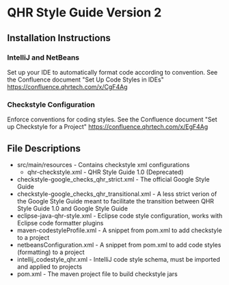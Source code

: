 # QHR Style Guide Version 2

## Installation Instructions

### IntelliJ and NetBeans
Set up your IDE to automatically format code according to convention. See the Confluence document "Set Up Code Styles in IDEs"
https://confluence.qhrtech.com/x/CgF4Ag

### Checkstyle Configuration
Enforce conventions for coding styles. See the Confluence document "Set up Checkstyle for a Project"
https://confluence.qhrtech.com/x/EgF4Ag


## File Descriptions
- src/main/resources - Contains checkstyle xml configurations
    - qhr-checkstyle.xml - QHR Style Guide 1.0 (Deprecated)
- checkstyle-google_checks_qhr_strict.xml - The official Google Style Guide
- checkstyle-google_checks_qhr_transitional.xml - A less strict verion of the Google Style Guide meant to facilitate the transition between QHR Style Guide 1.0 and Google Style Guide
- eclipse-java-qhr-style.xml - Eclipse code style configuration, works with Eclipse code formatter plugins
- maven-codestyleProfile.xml - A snippet from pom.xml to add checkstyle to a project
- netbeansConfiguration.xml - A snippet from pom.xml to add code styles (formatting) to a project
- intellij_codestyle_qhr.xml - IntelliJ code style schema, must be imported and applied to projects
- pom.xml - The maven project file to build checkstyle jars

